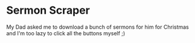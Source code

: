 # Sermon Scraper
My Dad asked me to download a bunch of sermons for him for Christmas and I'm too lazy to click all the buttons myself ;)
